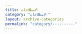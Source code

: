 ```yaml
---
title: الاصطلاحات
category: "الاصطلاحات"
layout: archive-categories
permalink: "category/----------"
---
```

